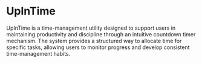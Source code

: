 # UpInTime
UpInTime is a time-management utility designed to support users in maintaining productivity and discipline through an intuitive countdown timer mechanism. The system provides a structured way to allocate time for specific tasks, allowing users to monitor progress and develop consistent time-management habits.
